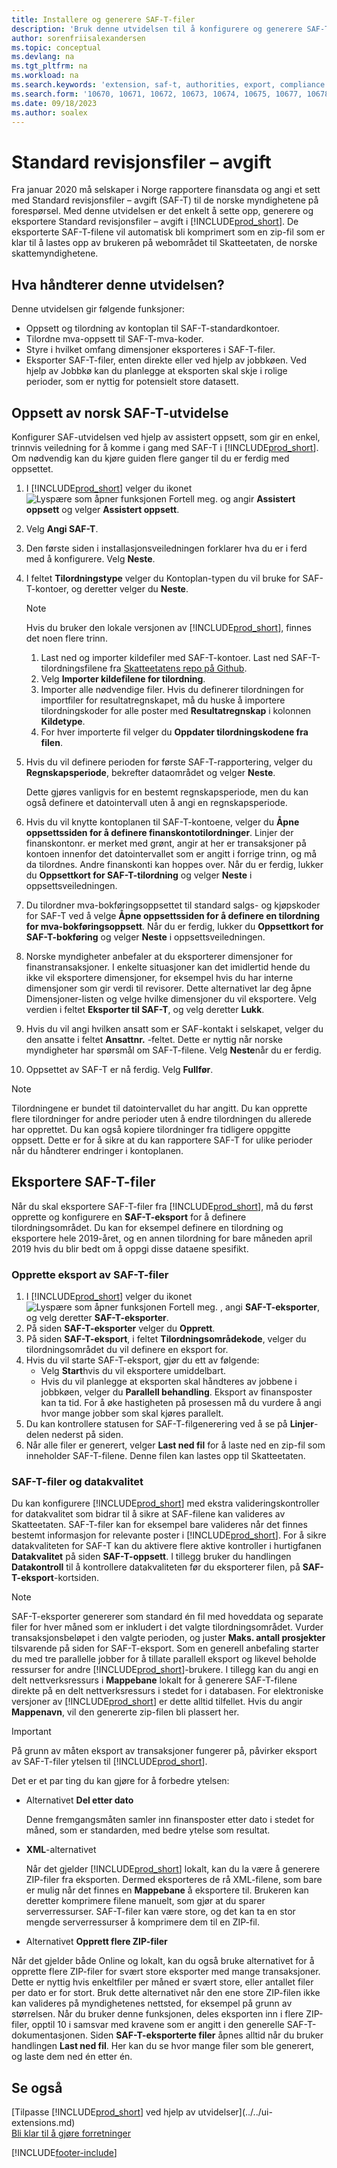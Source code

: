 ```yaml
---
title: Installere og generere SAF-T-filer
description: 'Bruk denne utvidelsen til å konfigurere og generere SAF-T-filer for de norske myndighetene, i Business Central.'
author: sorenfriisalexandersen
ms.topic: conceptual
ms.devlang: na
ms.tgt_pltfrm: na
ms.workload: na
ms.search.keywords: 'extension, saf-t, authorities, export, compliance'
ms.search.form: '10670, 10671, 10672, 10673, 10674, 10675, 10677, 10678, 10679, 10680, 10685, 10686, 10687, 10688, 10689, 10690, 10691,'
ms.date: 09/18/2023
ms.author: soalex
---
```


# <a name="standard-audit-files---tax"></a>Standard revisjonsfiler – avgift

Fra januar 2020 må selskaper i Norge rapportere finansdata og angi et sett med Standard revisjonsfiler – avgift (SAF-T) til de norske myndighetene på forespørsel. Med denne utvidelsen er det enkelt å sette opp, generere og eksportere Standard revisjonsfiler – avgift i [!INCLUDE[prod_short](../../includes/prod_short.md)]. De eksporterte SAF-T-filene vil automatisk bli komprimert som en zip-fil som er klar til å lastes opp av brukeren på webområdet til Skatteetaten, de norske skattemyndighetene.  

## <a name="what-does-this-extension-handle"></a>Hva håndterer denne utvidelsen?

Denne utvidelsen gir følgende funksjoner:

* Oppsett og tilordning av kontoplan til SAF-T-standardkontoer.
* Tilordne mva-oppsett til SAF-T-mva-koder.
* Styre i hvilket omfang dimensjoner eksporteres i SAF-T-filer.
* Eksporter SAF-T-filer, enten direkte eller ved hjelp av jobbkøen. Ved hjelp av Jobbkø kan du planlegge at eksporten skal skje i rolige perioder, som er nyttig for potensielt store datasett.

## <a name="setup-of-the-norwegian-saf-t-extension"></a>Oppsett av norsk SAF-T-utvidelse

Konfigurer SAF-utvidelsen ved hjelp av assistert oppsett, som gir en enkel, trinnvis veiledning for å komme i gang med SAF-T i [!INCLUDE[prod_short](../../includes/prod_short.md)]. Om nødvendig kan du kjøre guiden flere ganger til du er ferdig med oppsettet.

1. I [!INCLUDE[prod_short](../../includes/prod_short.md)] velger du ikonet ![Lyspære som åpner funksjonen Fortell meg.](../../media/ui-search/search_small.png "Fortell hva du vil gjøre") og angir **Assistert oppsett** og velger **Assistert oppsett**.  
2. Velg **Angi SAF-T**.
3. Den første siden i installasjonsveiledningen forklarer hva du er i ferd med å konfigurere. Velg **Neste**.
4. I feltet **Tilordningstype** velger du Kontoplan-typen du vil bruke for SAF-T-kontoer, og deretter velger du **Neste**. 

   > [!Note]
   > Hvis du bruker den lokale versjonen av [!INCLUDE[prod_short](../../includes/prod_short.md)], finnes det noen flere trinn.
   > 1. Last ned og importer kildefiler med SAF-T-kontoer. Last ned SAF-T-tilordningsfilene fra [Skatteetatens repo på Github](https://github.com/Skatteetaten/saf-t).
   > 2. Velg **Importer kildefilene for tilordning**.
   > 3. Importer alle nødvendige filer. Hvis du definerer tilordningen for importfiler for resultatregnskapet, må du huske å importere tilordningskoder for alle poster med **Resultatregnskap** i kolonnen **Kildetype**.
   > 4. For hver importerte fil velger du **Oppdater tilordningskodene fra filen**.

5. Hvis du vil definere perioden for første SAF-T-rapportering, velger du **Regnskapsperiode**, bekrefter dataområdet og velger **Neste**.

   Dette gjøres vanligvis for en bestemt regnskapsperiode, men du kan også definere et datointervall uten å angi en regnskapsperiode.
6. Hvis du vil knytte kontoplanen til SAF-T-kontoene, velger du **Åpne oppsettssiden for å definere finanskontotilordninger**. Linjer der finanskontonr. er merket med grønt, angir at her er transaksjoner på kontoen innenfor det datointervallet som er angitt i forrige trinn, og må da tilordnes. Andre finanskonti kan hoppes over. Når du er ferdig, lukker du **Oppsettkort for SAF-T-tilordning** og velger **Neste** i oppsettsveiledningen.
7. Du tilordner mva-bokføringsoppsettet til standard salgs- og kjøpskoder for SAF-T ved å velge **Åpne oppsettssiden for å definere en tilordning for mva-bokføringsoppsett**.  Når du er ferdig, lukker du **Oppsettkort for SAF-T-bokføring** og velger **Neste** i oppsettsveiledningen.
8. Norske myndigheter anbefaler at du eksporterer dimensjoner for finanstransaksjoner. I enkelte situasjoner kan det imidlertid hende du ikke vil eksportere dimensjoner, for eksempel hvis du har interne dimensjoner som gir verdi til revisorer. Dette alternativet lar deg åpne Dimensjoner-listen og velge hvilke dimensjoner du vil eksportere. Velg verdien i feltet **Eksporter til SAF-T**, og velg deretter **Lukk**.
9. Hvis du vil angi hvilken ansatt som er SAF-kontakt i selskapet, velger du den ansatte i feltet **Ansattnr.** -feltet. Dette er nyttig når norske myndigheter har spørsmål om SAF-T-filene. Velg **Neste**når du er ferdig.
10. Oppsettet av SAF-T er nå ferdig. Velg **Fullfør**.

> [!Note] 
> Tilordningene er bundet til datointervallet du har angitt. Du kan opprette flere tilordninger for andre perioder uten å endre tilordningen du allerede har opprettet. Du kan også kopiere tilordninger fra tidligere oppgitte oppsett. Dette er for å sikre at du kan rapportere SAF-T for ulike perioder når du håndterer endringer i kontoplanen.

## <a name="exporting-saf-t-files"></a>Eksportere SAF-T-filer

Når du skal eksportere SAF-T-filer fra [!INCLUDE[prod_short](../../includes/prod_short.md)], må du først opprette og konfigurere en **SAF-T-eksport** for å definere tilordningsområdet. Du kan for eksempel definere en tilordning og eksportere hele 2019-året, og en annen tilordning for bare måneden april 2019 hvis du blir bedt om å oppgi disse dataene spesifikt.

### <a name="to-create-an-export-of-saf-t-files"></a>Opprette eksport av SAF-T-filer

1. I [!INCLUDE[prod_short](../../includes/prod_short.md)] velger du ikonet ![Lyspære som åpner funksjonen Fortell meg.](../../media/ui-search/search_small.png "Fortell hva du vil gjøre") , angi **SAF-T-eksporter**, og velg deretter **SAF-T-eksporter**.  
2. På siden **SAF-T-eksporter** velger du **Opprett**.
3. På siden **SAF-T-eksport**, i feltet **Tilordningsområdekode**, velger du tilordningsområdet du vil definere en eksport for.
4. Hvis du vil starte SAF-T-eksport, gjør du ett av følgende: 
   * Velg **Start**hvis du vil eksportere umiddelbart.
   * Hvis du vil planlegge at eksporten skal håndteres av jobbene i jobbkøen, velger du **Parallell behandling**. Eksport av finansposter kan ta tid. For å øke hastigheten på prosessen må du vurdere å angi hvor mange jobber som skal kjøres parallelt. 
5. Du kan kontrollere statusen for SAF-T-filgenerering ved å se på **Linjer**-delen nederst på siden. 
6. Når alle filer er generert, velger **Last ned fil** for å laste ned en zip-fil som inneholder SAF-T-filene. Denne filen kan lastes opp til Skatteetaten.

### <a name="saf-t-files-and-data-quality"></a>SAF-T-filer og datakvalitet

Du kan konfigurere [!INCLUDE[prod_short](../../includes/prod_short.md)] med ekstra valideringskontroller for datakvalitet som bidrar til å sikre at SAF-filene kan valideres av Skatteetaten. SAF-T-filer kan for eksempel bare valideres når det finnes bestemt informasjon for relevante poster i [!INCLUDE[prod_short](../../includes/prod_short.md)]. For å sikre datakvaliteten for SAF-T kan du aktivere flere aktive kontroller i hurtigfanen **Datakvalitet** på siden **SAF-T-oppsett**. I tillegg bruker du handlingen **Datakontroll** til å kontrollere datakvaliteten før du eksporterer filen, på **SAF-T-eksport**-kortsiden.

> [!NOTE]
> SAF-T-eksporter genererer som standard én fil med hoveddata og separate filer for hver måned som er inkludert i det valgte tilordningsområdet. Vurder transaksjonsbeløpet i den valgte perioden, og juster **Maks. antall prosjekter** tilsvarende på siden for SAF-T-eksport. Som en generell anbefaling starter du med tre parallelle jobber for å tillate parallell eksport og likevel beholde ressurser for andre [!INCLUDE[prod_short](../../includes/prod_short.md)]-brukere. I tillegg kan du angi en delt nettverksressurs i **Mappebane** lokalt for å generere SAF-T-filene direkte på en delt nettverksressurs i stedet for i databasen. For elektroniske versjoner av [!INCLUDE[prod_short](../../includes/prod_short.md)] er dette alltid tilfellet. Hvis du angir **Mappenavn**, vil den genererte zip-filen bli plassert her. 

> [!IMPORTANT]
> På grunn av måten eksport av transaksjoner fungerer på, påvirker eksport av SAF-T-filer ytelsen til [!INCLUDE[prod_short](../../includes/prod_short.md)].

Det er et par ting du kan gjøre for å forbedre ytelsen:

* Alternativet **Del etter dato**

   Denne fremgangsmåten samler inn finansposter etter dato i stedet for måned, som er standarden, med bedre ytelse som resultat. 
   
* **XML**-alternativet

   Når det gjelder [!INCLUDE[prod_short](../../includes/prod_short.md)] lokalt, kan du la være å generere ZIP-filer fra eksporten. Dermed eksporteres de rå XML-filene, som bare er mulig når det finnes en **Mappebane** å eksportere til. Brukeren kan deretter komprimere filene manuelt, som gjør at du sparer serverressurser. SAF-T-filer kan være store, og det kan ta en stor mengde serverressurser å komprimere dem til en ZIP-fil. 
   
* Alternativet **Opprett flere ZIP-filer**

Når det gjelder både Online og lokalt, kan du også bruke alternativet for å opprette flere ZIP-filer for svært store eksporter med mange transaksjoner. Dette er nyttig hvis enkeltfiler per måned er svært store, eller antallet filer per dato er for stort. Bruk dette alternativet når den ene store ZIP-filen ikke kan valideres på myndighetenes nettsted, for eksempel på grunn av størrelsen. Når du bruker denne funksjonen, deles eksporten inn i flere ZIP-filer, opptil 10 i samsvar med kravene som er angitt i den generelle SAF-T-dokumentasjonen. Siden **SAF-T-eksporterte filer** åpnes alltid når du bruker handlingen **Last ned fil**. Her kan du se hvor mange filer som ble generert, og laste dem ned én etter én.  

## <a name="see-also"></a>Se også

[Tilpasse [!INCLUDE[prod_short](../../includes/prod_short.md)] ved hjelp av utvidelser](../../ui-extensions.md)  
[Bli klar til å gjøre forretninger](../../ui-get-ready-business.md)

[!INCLUDE[footer-include](../../includes/footer-banner.md)]
